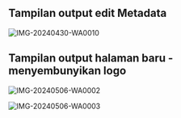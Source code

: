 ## Tampilan output edit Metadata

![IMG-20240430-WA0010](https://github.com/arianz/steganografi_jurnal/assets/55643185/f8eb1246-fcdf-47d3-a5ab-c5b40f3c7425)

## Tampilan output halaman baru - menyembunyikan logo

![IMG-20240506-WA0002](https://github.com/arianz/steganografi_jurnal/assets/55643185/ed5945a0-7706-4160-bcef-aaddc4d90eb7)

![IMG-20240506-WA0003](https://github.com/arianz/steganografi_jurnal/assets/55643185/509db807-e540-4e47-921e-4a407e649d9f)
